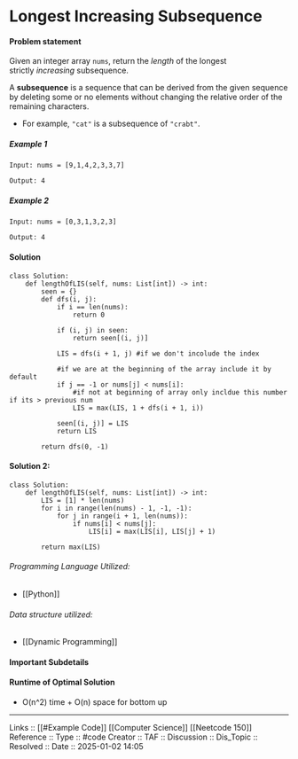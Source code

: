 # Longest Increasing Subsequence

#### Problem statement

Given an integer array `nums`, return the _length_ of the longest strictly _increasing_ subsequence.

A **subsequence** is a sequence that can be derived from the given sequence by deleting some or no elements without changing the relative order of the remaining characters.

- For example, `"cat"` is a subsequence of `"crabt"`.
##### Example 1
```
Input: nums = [9,1,4,2,3,3,7]

Output: 4
```
##### Example 2
```
Input: nums = [0,3,1,3,2,3]

Output: 4
```
#### Solution
```
class Solution:
    def lengthOfLIS(self, nums: List[int]) -> int:
        seen = {}
        def dfs(i, j):
            if i == len(nums):
                return 0

            if (i, j) in seen:
                return seen[(i, j)]

            LIS = dfs(i + 1, j) #if we don't incolude the index
  
            #if we are at the beginning of the array include it by default
            if j == -1 or nums[j] < nums[i]:
                #if not at beginning of array only incldue this number if its > previous num
                LIS = max(LIS, 1 + dfs(i + 1, i))

            seen[(i, j)] = LIS
            return LIS

        return dfs(0, -1)
```


#### Solution 2: 
```
class Solution:
    def lengthOfLIS(self, nums: List[int]) -> int:
        LIS = [1] * len(nums)
        for i in range(len(nums) - 1, -1, -1):
            for j in range(i + 1, len(nums)):
                if nums[i] < nums[j]:
                    LIS[i] = max(LIS[i], LIS[j] + 1)

        return max(LIS)
```
###### Programming Language Utilized:

- [[Python]]
###### Data structure utilized:

- [[Dynamic Programming]]
#### Important Subdetails

#### Runtime of Optimal Solution

- O(n^2) time + O(n) space for bottom up 
---
Links :: [[#Example Code]] [[Computer Science]] [[Neetcode 150]]
Reference ::
Type :: #code
Creator ::
TAF ::
Discussion ::
Dis_Topic :: 
Resolved ::
Date :: 2025-01-02 14:05
